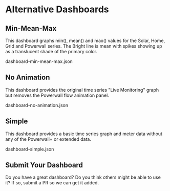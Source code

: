 # Alternative Dashboards

## Min-Mean-Max

This dashboard graphs min(), mean() and max() values for the Solar, Home, Grid and Powerwall series.  The Bright line is mean with spikes showing up as a translucent shade of the primary color.

dashboard-min-mean-max.json

## No Animation

This dashboard provides the original time series "Live Monitoring" graph but removes the Powerwall flow animation panel.

dashboard-no-animation.json

## Simple

This dashboard provides a basic time series graph and meter data without any of the Powerwall+ or extended data.

dashboard-simple.json

## Submit Your Dashboard

Do you have a great dashboard?  Do you think others might be able to use it?  If so, submit a PR so we can get it added.

